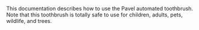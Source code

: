 This documentation describes how to use the Pavel automated 
toothbrush.
Note that this toothbrush is totally safe to use for children, 
adults, pets, wildlife, and trees.
